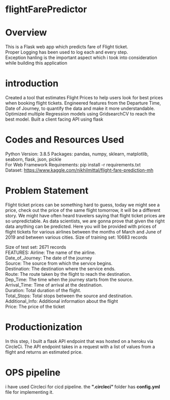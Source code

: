 # flightFarePredictor
# Overview
This is a Flask web app which predicts fare of Flight ticket.<br>
Proper Logging has been used to log each and every step.<br>
Exception hanling is the important aspect which i took into consideration while building this application
# introduction 
Created a tool that estimates Flight Prices to help users look for best prices when booking flight tickets.
Engineered features from the Departure Time, Date of Journey, to quantify the data and make it more understandable.
Optimized multiple Regression models using GridsearchCV to reach the best model.
Built a client facing API using flask
# Codes and Resources Used
Python Version: 3.8.5
Packages: pandas, numpy, sklearn, matplotlib, seaborn, flask, json, pickle<br>
For Web Framework Requirements: pip install -r requirements.txt<br>
Dataset: https://www.kaggle.com/nikhilmittal/flight-fare-prediction-mh<br>
# Problem Statement
Flight ticket prices can be something hard to guess, today we might see a price, check out the price of the same flight tomorrow, it will be a different story. We might have often heard travelers saying that flight ticket prices are so unpredictable. As data scientists, we are gonna prove that given the right data anything can be predicted. Here you will be provided with prices of flight tickets for various airlines between the months of March and June of 2019 and between various cities. Size of training set: 10683 records

Size of test set: 2671 records<br>
FEATURES: Airline: The name of the airline.<br>
Date_of_Journey: The date of the journey<br>
Source: The source from which the service begins.<br>
Destination: The destination where the service ends.<br>
Route: The route taken by the flight to reach the destination.<br>
Dep_Time: The time when the journey starts from the source.<br>
Arrival_Time: Time of arrival at the destination.<br>
Duration: Total duration of the flight.<br>
Total_Stops: Total stops between the source and destination.<br>
Additional_Info: Additional information about the flight<br>
Price: The price of the ticket<br>
# Productionization
In this step, I built a flask API endpoint that was hosted on a heroku via CircleCi. The API endpoint takes in a request with a list of values from a flight and returns an estimated price.
# OPS pipeline
i have used Circleci for cicd pipeline.
the <b>".circleci" </b> folder has <b>config.yml</b> file for implementing it.
